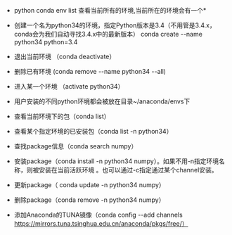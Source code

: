 - python conda env list 查看当前所有的环境,当前所在的环境会有一个*

- 创建一个名为python34的环境，指定Python版本是3.4（不用管是3.4.x，conda会为我们自动寻找3.4.x中的最新版本） 
  conda create --name python34 python=3.4 

- 退出当前环境 （conda deactivate）
- 删除已有环境 (conda remove --name python34 --all)
- 进入某一个环境 （activate python34）
- 用户安装的不同python环境都会被放在目录~/anaconda/envs下
- 查看当前环境下的包（conda list）
- 查看某个指定环境的已安装包（conda list -n python34）
- 查找package信息（conda search numpy）
- 安装package（conda install -n python34 numpy）。如果不用-n指定环境名称，则被安装在当前活跃环境 。也可以通过-c指定通过某个channel安装。
- 更新package（ conda update -n python34 numpy）
- 删除package（conda remove -n python34 numpy）
- 添加Anaconda的TUNA镜像（conda config --add channels https://mirrors.tuna.tsinghua.edu.cn/anaconda/pkgs/free/）